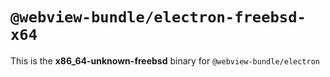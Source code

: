 # `@webview-bundle/electron-freebsd-x64`

This is the **x86_64-unknown-freebsd** binary for `@webview-bundle/electron`
